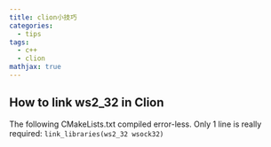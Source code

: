 ```yaml
---
title: clion小技巧
categories:
  - tips
tags:
  - c++
  - clion
mathjax: true
---
```

<meta name="referrer" content="no-referrer"/>

## How to link ws2_32 in Clion

The following CMakeLists.txt compiled error-less. Only 1 line is really required: `link_libraries(ws2_32 wsock32)`

<!--more-->